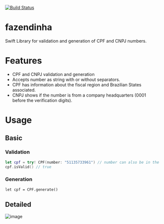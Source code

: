 [![Build Status](https://travis-ci.org/Lucien/fazendinha.svg?branch=master)](https://travis-ci.org/Lucien/fazendinha)

# fazendinha
Swift Library for validation and generation of CPF and CNPJ numbers.

# Features

- CPF and CNPJ validation and generation
- Accepts number as string with or without separators.
- CPF has information about the fiscal region and Brazilian States associated.
- CNPJ shows if the number is from a company headquarters (0001 before the verification digits).

# Usage

## Basic

### Validation

```swift
let cpf = try! CPF(number: "51135733961") // number can also be in the format XXX.XXX.XXX-XX
cpf.isValid() // true
```

### Generation

```
let cpf = CPF.generate()
```

## Detailed

![image](https://image.ibb.co/eOBROF/Screen_Shot_2017_06_04_at_18_13_37.png)
